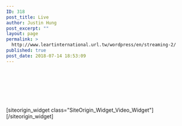 ```yaml
---
ID: 318
post_title: Live
author: Justin Hung
post_excerpt: ""
layout: page
permalink: >
  http://www.leartinternational.url.tw/wordpress/en/streaming-2/
published: true
post_date: 2018-07-14 18:53:09
---
```

<div id="pl-300"  class="panel-layout" ><div id="pg-300-0"  class="panel-grid panel-has-style" ><div style="padding: 100px 0; " data-overlay="true" class="panel-row-style panel-row-style-for-300-0" ><div id="pgc-300-0-0"  class="panel-grid-cell"  data-weight="1" ><div id="panel-300-0-0-0" class="so-panel widget widget_sow-video panel-first-child panel-last-child" data-index="0" data-style="{&quot;background_image_attachment&quot;:false,&quot;background_display&quot;:&quot;tile&quot;,&quot;content_alignment&quot;:&quot;left&quot;,&quot;title_color&quot;:&quot;#443f3f&quot;,&quot;headings_color&quot;:&quot;#443f3f&quot;}" ><div style="text-align: left;" data-title-color="#443f3f" data-headings-color="#443f3f" class="panel-widget-style panel-widget-style-for-300-0-0-0" >[siteorigin_widget class="SiteOrigin_Widget_Video_Widget"]<input type="hidden" value="{&quot;instance&quot;:{&quot;title&quot;:&quot;&quot;,&quot;host_type&quot;:&quot;external&quot;,&quot;video&quot;:{&quot;self_sources&quot;:[{&quot;self_video&quot;:0,&quot;self_video_fallback&quot;:&quot;&quot;}],&quot;self_poster&quot;:0,&quot;external_video&quot;:&quot;https://www.youtube.com/watch?v=-sM8SynMM5I&amp;amp;list=RD-sM8SynMM5I&amp;amp;start_radio=1&quot;,&quot;so_field_container_state&quot;:&quot;open&quot;},&quot;playback&quot;:{&quot;oembed&quot;:true,&quot;so_field_container_state&quot;:&quot;open&quot;,&quot;autoplay&quot;:false,&quot;related_videos&quot;:false},&quot;_sow_form_id&quot;:&quot;4359147245b4a3e9581a09144863281&quot;,&quot;_sow_form_timestamp&quot;:&quot;1531592404393&quot;},&quot;args&quot;:{&quot;before_widget&quot;:&quot;&lt;div id=&quot;panel-300-0-0-0&quot; class=&quot;so-panel widget widget_sow-video panel-first-child panel-last-child&quot; data-index=&quot;0&quot; data-style=&quot;{&amp;quot;background_image_attachment&amp;quot;:false,&amp;quot;background_display&amp;quot;:&amp;quot;tile&amp;quot;,&amp;quot;content_alignment&amp;quot;:&amp;quot;left&amp;quot;,&amp;quot;title_color&amp;quot;:&amp;quot;#443f3f&amp;quot;,&amp;quot;headings_color&amp;quot;:&amp;quot;#443f3f&amp;quot;}&quot; &gt;&lt;div style=&quot;text-align: left;&quot; data-title-color=&quot;#443f3f&quot; data-headings-color=&quot;#443f3f&quot; class=&quot;panel-widget-style panel-widget-style-for-300-0-0-0&quot; &gt;&quot;,&quot;after_widget&quot;:&quot;&lt;/div&gt;&lt;/div&gt;&quot;,&quot;before_title&quot;:&quot;&lt;h3 class=&quot;widget-title&quot;&gt;&quot;,&quot;after_title&quot;:&quot;&lt;/h3&gt;&quot;,&quot;widget_id&quot;:&quot;widget-0-0-0&quot;}}" />[/siteorigin_widget]</div></div></div></div></div></div>